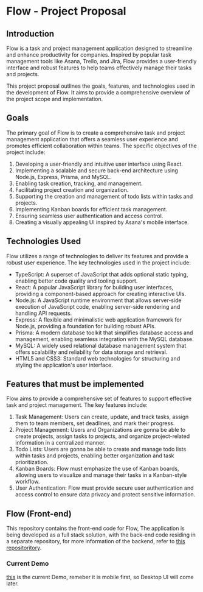 # Flow - Project Proposal

## Introduction

Flow is a task and project management application designed to streamline and enhance productivity for companies. Inspired by popular task management tools like Asana, Trello, and Jira, Flow provides a user-friendly interface and robust features to help teams effectively manage their tasks and projects.

This project proposal outlines the goals, features, and technologies used in the development of Flow. It aims to provide a comprehensive overview of the project scope and implementation.

## Goals

The primary goal of Flow is to create a comprehensive task and project management application that offers a seamless user experience and promotes efficient collaboration within teams. The specific objectives of the project include:

1. Developing a user-friendly and intuitive user interface using React.
2. Implementing a scalable and secure back-end architecture using Node.js, Express, Prisma, and MySQL.
3. Enabling task creation, tracking, and management.
4. Facilitating project creation and organization.
5. Supporting the creation and management of todo lists within tasks and projects.
6. Implementing Kanban boards for efficient task management.
7. Ensuring seamless user authentication and access control.
8. Creating a visually appealing UI inspired by Asana's mobile interface.

## Technologies Used

Flow utilizes a range of technologies to deliver its features and provide a robust user experience. The key technologies used in the project include:

- TypeScript: A superset of JavaScript that adds optional static typing, enabling better code quality and tooling support.
- React: A popular JavaScript library for building user interfaces, providing a component-based approach for creating interactive UIs.
- Node.js: A JavaScript runtime environment that allows server-side execution of JavaScript code, enabling server-side rendering and handling API requests.
- Express: A flexible and minimalistic web application framework for Node.js, providing a foundation for building robust APIs.
- Prisma: A modern database toolkit that simplifies database access and management, enabling seamless integration with the MySQL database.
- MySQL: A widely used relational database management system that offers scalability and reliability for data storage and retrieval.
- HTML5 and CSS3: Standard web technologies for structuring and styling the application's user interface.

## Features that must be implemented

Flow aims to provide a comprehensive set of features to support effective task and project management. The key features include:

1. Task Management: Users can create, update, and track tasks, assign them to team members, set deadlines, and mark their progress.
2. Project Management: Users and Organizations are gonna be able to create projects, assign tasks to projects, and organize project-related information in a centralized manner.
3. Todo Lists: Users are gonna be able to create and manage todo lists within tasks and projects, enabling better organization and task prioritization.
4. Kanban Boards: Flow must emphasize the use of Kanban boards, allowing users to visualize and manage their tasks in a Kanban-style workflow.
5. User Authentication: Flow must provide secure user authentication and access control to ensure data privacy and protect sensitive information.

## Flow (Front-end)

This repository contains the front-end code for Flow, The application is being developed as a full stack solution, with the back-end code residing in a separate repository, for more information of the backend, refer to [this repositoritory](https://github.com/bcastillo-2022474/flow-backend).

### Current Demo

[this](https://asana-clone-app.netlify.app) is the current Demo, remeber it is mobile first, so Desktop UI will come later.
